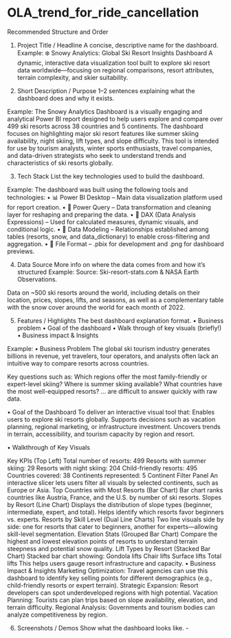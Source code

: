 # OLA_trend_for_ride_cancellation
Recommended Structure and Order
1. Project Title / Headline
A concise, descriptive name for the dashboard. Example: ❄️ Snowy Analytics: Global Ski Resort Insights Dashboard A dynamic, interactive data visualization tool built to explore ski resort data worldwide—focusing on regional comparisons, resort attributes, terrain complexity, and skier suitability.

2. Short Description / Purpose
1–2 sentences explaining what the dashboard does and why it exists.

Example: The Snowy Analytics Dashboard is a visually engaging and analytical Power BI report designed to help users explore and compare over 499 ski resorts across 38 countries and 5 continents. The dashboard focuses on highlighting major ski resort features like summer skiing availability, night skiing, lift types, and slope difficulty. This tool is intended for use by tourism analysts, winter sports enthusiasts, travel companies, and data-driven strategists who seek to understand trends and characteristics of ski resorts globally.

3. Tech Stack
List the key technologies used to build the dashboard.

Example: The dashboard was built using the following tools and technologies:
• 📊 Power BI Desktop – Main data visualization platform used for report creation.
• 📂 Power Query – Data transformation and cleaning layer for reshaping and preparing the data.
• 🧠 DAX (Data Analysis Expressions) – Used for calculated measures, dynamic visuals, and conditional logic.
• 📝 Data Modeling – Relationships established among tables (resorts, snow, and data_dictionary) to enable cross-filtering and aggregation.
• 📁 File Format – .pbix for development and .png for dashboard previews.

4. Data Source
More info on where the data comes from and how it’s structured Example: Source: Ski-resort-stats.com & NASA Earth Observations.

Data on ~500 ski resorts around the world, including details on their location, prices, slopes, lifts, and seasons, as well as a complementary table with the snow cover around the world for each month of 2022.

5. Features / Highlights
The best dashboard explanation format. • Business problem • Goal of the dashboard • Walk through of key visuals (briefly!) • Business impact & Insights

Example: • Business Problem The global ski tourism industry generates billions in revenue, yet travelers, tour operators, and analysts often lack an intuitive way to compare resorts across countries.

Key questions such as: Which regions offer the most family-friendly or expert-level skiing? Where is summer skiing available? What countries have the most well-equipped resorts? … are difficult to answer quickly with raw data.

• Goal of the Dashboard To deliver an interactive visual tool that: Enables users to explore ski resorts globally. Supports decisions such as vacation planning, regional marketing, or infrastructure investment. Uncovers trends in terrain, accessibility, and tourism capacity by region and resort.

• Walkthrough of Key Visuals

Key KPIs (Top Left) Total number of resorts: 499 Resorts with summer skiing: 29 Resorts with night skiing: 204 Child-friendly resorts: 495 Countries covered: 38 Continents represented: 5
Continent Filter Panel An interactive slicer lets users filter all visuals by selected continents, such as Europe or Asia.
Top Countries with Most Resorts (Bar Chart) Bar chart ranks countries like Austria, France, and the U.S. by number of ski resorts.
Slopes by Resort (Line Chart) Displays the distribution of slope types (beginner, intermediate, expert, and total). Helps identify which resorts favor beginners vs. experts.
Resorts by Skill Level (Dual Line Charts) Two line visuals side by side: one for resorts that cater to beginners, another for experts—allowing skill-level segmentation.
Elevation Stats (Grouped Bar Chart) Compare the highest and lowest elevation points of resorts to understand terrain steepness and potential snow quality.
Lift Types by Resort (Stacked Bar Chart) Stacked bar chart showing: Gondola lifts Chair lifts Surface lifts Total lifts This helps users gauge resort infrastructure and capacity.
• Business Impact & Insights Marketing Optimization: Travel agencies can use this dashboard to identify key selling points for different demographics (e.g., child-friendly resorts or expert terrain). Strategic Expansion: Resort developers can spot underdeveloped regions with high potential. Vacation Planning: Tourists can plan trips based on slope availability, elevation, and terrain difficulty. Regional Analysis: Governments and tourism bodies can analyze competitiveness by region.

6. Screenshots / Demos
Show what the dashboard looks like. - 
